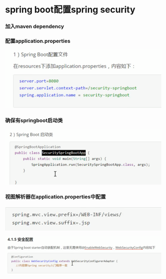 # spring boot配置spring security

### 加入maven dependency

### 配置application.properties

![](../.gitbook/assets/image%20%28279%29.png)

### 确保有springboot启动类

![](../.gitbook/assets/image%20%28275%29.png)

### 视图解析器在application.properties中配置

![](../.gitbook/assets/image%20%28283%29.png)

![](../.gitbook/assets/image%20%28278%29.png)

